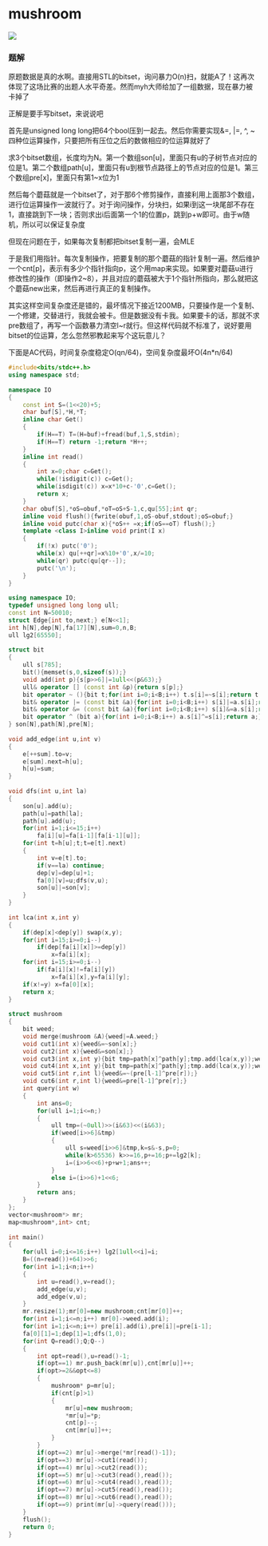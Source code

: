 # mushroom

![](http://www.ebola.pro/images/20180921C.jpg)

### 题解

原题数据是真的水啊。直接用STL的bitset，询问暴力O(n)扫，就能A了！这再次体现了这场比赛的出题人水平奇差。然而myh大师给加了一组数据，现在暴力被卡掉了

正解是要手写bitset，来说说吧

首先是unsigned long long把64个bool压到一起去。然后你需要实现&=, \|=, ^, ~四种位运算操作，只要把所有压位之后的数做相应的位运算就好了

求3个bitset数组，长度均为N。第一个数组son\[u\]，里面只有u的子树节点对应的位是1。第二个数组path\[u\]，里面只有u到根节点路径上的节点对应的位是1。第三个数组pre[x]，里面只有第1~x位为1

然后每个蘑菇就是一个bitset了，对于那6个修剪操作，直接利用上面那3个数组，进行位运算操作一波就行了。对于询问操作，分块扫，如果i到这一块尾部不存在1，直接跳到下一块；否则求出i后面第一个1的位置p，跳到p+w即可。由于w随机，所以可以保证复杂度

但现在问题在于，如果每次复制都把bitset复制一遍，会MLE

于是我们用指针。每次复制操作，把要复制的那个蘑菇的指针复制一遍。然后维护一个cnt[p]，表示有多少个指针指向p，这个用map来实现。如果要对蘑菇u进行修改性的操作（即操作2~8），并且对应的蘑菇被大于1个指针所指向，那么就把这个蘑菇new出来，然后再进行真正的复制操作。

其实这样空间复杂度还是错的，最坏情况下接近1200MB，只要操作是一个复制、一个修建，交替进行，我就会被卡。但是数据没有卡我。如果要卡的话，那就不求pre数组了，再写一个函数暴力清空l~r就行。但这样代码就不标准了，说好要用bitset的位运算，怎么忽然邪教起来写个这玩意儿？

下面是AC代码，时间复杂度稳定O(qn/64)，空间复杂度最坏O(4n\*n/64)

```cpp
#include<bits/stdc++.h>
using namespace std;
 
namespace IO
{
    const int S=(1<<20)+5;
    char buf[S],*H,*T;
    inline char Get()
    {
        if(H==T) T=(H=buf)+fread(buf,1,S,stdin);
        if(H==T) return -1;return *H++;
    }
    inline int read()
    {
        int x=0;char c=Get();
        while(!isdigit(c)) c=Get();
        while(isdigit(c)) x=x*10+c-'0',c=Get();
        return x;
    }
    char obuf[S],*oS=obuf,*oT=oS+S-1,c,qu[55];int qr;
    inline void flush(){fwrite(obuf,1,oS-obuf,stdout);oS=obuf;}
    inline void putc(char x){*oS++ =x;if(oS==oT) flush();}
    template <class I>inline void print(I x)
    {
        if(!x) putc('0');
        while(x) qu[++qr]=x%10+'0',x/=10;
        while(qr) putc(qu[qr--]);
        putc('\n');
    }
}
 
using namespace IO;
typedef unsigned long long ull;
const int N=50010;
struct Edge{int to,next;} e[N<<1];
int h[N],dep[N],fa[17][N],sum=0,n,B;
ull lg2[65550];
 
struct bit
{
    ull s[785];
    bit(){memset(s,0,sizeof(s));}
    void add(int p){s[p>>6]|=1ull<<(p&63);}
    ull& operator [] (const int &p){return s[p];}
    bit operator ~ (){bit t;for(int i=0;i<B;i++) t.s[i]=~s[i];return t;}
    bit& operator |= (const bit &a){for(int i=0;i<B;i++) s[i]|=a.s[i];return *this;}
    bit& operator &= (const bit &a){for(int i=0;i<B;i++) s[i]&=a.s[i];return *this;}
    bit operator ^ (bit a){for(int i=0;i<B;i++) a.s[i]^=s[i];return a;}
} son[N],path[N],pre[N];
 
void add_edge(int u,int v)
{
    e[++sum].to=v;
    e[sum].next=h[u];
    h[u]=sum;
}
 
void dfs(int u,int la)
{
    son[u].add(u);
    path[u]=path[la];
    path[u].add(u);
    for(int i=1;i<=15;i++)
        fa[i][u]=fa[i-1][fa[i-1][u]];
    for(int t=h[u];t;t=e[t].next)
    {
        int v=e[t].to;
        if(v==la) continue;
        dep[v]=dep[u]+1;
        fa[0][v]=u;dfs(v,u);
        son[u]|=son[v];
    }
}
 
int lca(int x,int y)
{
    if(dep[x]<dep[y]) swap(x,y);
    for(int i=15;i>=0;i--)
        if(dep[fa[i][x]]>=dep[y])
            x=fa[i][x];
    for(int i=15;i>=0;i--)
        if(fa[i][x]!=fa[i][y])
            x=fa[i][x],y=fa[i][y];
    if(x!=y) x=fa[0][x];
    return x;
}
 
struct mushroom
{
    bit weed;
    void merge(mushroom &A){weed|=A.weed;}
    void cut1(int x){weed&=~son[x];}
    void cut2(int x){weed&=son[x];}
    void cut3(int x,int y){bit tmp=path[x]^path[y];tmp.add(lca(x,y));weed&=~tmp;}
    void cut4(int x,int y){bit tmp=path[x]^path[y];tmp.add(lca(x,y));weed&=tmp;}
    void cut5(int r,int l){weed&=~(pre[l-1]^pre[r]);}
    void cut6(int r,int l){weed&=pre[l-1]^pre[r];}
    int query(int w)
    {
        int ans=0;
        for(ull i=1;i<=n;)
        {
            ull tmp=(~0ull)>>(i&63)<<(i&63);
            if(weed[i>>6]&tmp)
            {
                ull s=weed[i>>6]&tmp,k=s&-s,p=0;
                while(k>65536) k>>=16,p+=16;p+=lg2[k];
                i=(i>>6<<6)+p+w+1;ans++;
            }
            else i=(i>>6)+1<<6;
        }
        return ans;
    }
};
vector<mushroom*> mr;
map<mushroom*,int> cnt;
 
int main()
{
    for(ull i=0;i<=16;i++) lg2[1ull<<i]=i;
    B=((n=read())+64)>>6;
    for(int i=1;i<n;i++)
    {
        int u=read(),v=read();
        add_edge(u,v);
        add_edge(v,u);
    }
    mr.resize(1);mr[0]=new mushroom;cnt[mr[0]]++;
    for(int i=1;i<=n;i++) mr[0]->weed.add(i);
    for(int i=1;i<=n;i++) pre[i].add(i),pre[i]|=pre[i-1];
    fa[0][1]=1;dep[1]=1;dfs(1,0);
    for(int Q=read();Q;Q--)
    {
        int opt=read(),u=read()-1;
        if(opt==1) mr.push_back(mr[u]),cnt[mr[u]]++;
        if(opt>=2&&opt<=8)
        {
            mushroom* p=mr[u];
            if(cnt[p]>1)
            {
                mr[u]=new mushroom;
                *mr[u]=*p;
                cnt[p]--;
                cnt[mr[u]]++;
            }
        }
        if(opt==2) mr[u]->merge(*mr[read()-1]);
        if(opt==3) mr[u]->cut1(read());
        if(opt==4) mr[u]->cut2(read());
        if(opt==5) mr[u]->cut3(read(),read());
        if(opt==6) mr[u]->cut4(read(),read());
        if(opt==7) mr[u]->cut5(read(),read());
        if(opt==8) mr[u]->cut6(read(),read());
        if(opt==9) print(mr[u]->query(read()));
    }
    flush();
    return 0;
}
```

